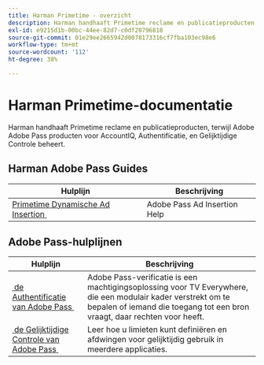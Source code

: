 ```yaml
---
title: Harman Primetime - overzicht
description: Harman handhaaft Primetime reclame en publicatieproducten, terwijl Adobe Adobe Pass producten voor AccountIQ, Authentificatie, en Gelijktijdige Controle beheert.
exl-id: e9215d1b-00bc-44ee-82d7-c0df20796818
source-git-commit: 01e29ee2665942d0078173316cf7fba103ec98e6
workflow-type: tm+mt
source-wordcount: '112'
ht-degree: 38%

---
```



# Harman Primetime-documentatie

<!--
NOTE: Don't change Primetime to Pass in this file. All the stuff that belongs to Harman is still Primetime.
-->

Harman handhaaft Primetime reclame en publicatieproducten, terwijl Adobe Adobe Pass producten voor AccountIQ, Authentificatie, en Gelijktijdige Controle beheert.

## Harman Adobe Pass Guides

| Hulplijn | Beschrijving |
| ---------------------------------------------------------------------------------------------------------- | ---------------------------- |
| [&#x200B; Primetime Dynamische Ad Insertion &#x200B;](https://experienceleague.adobe.com/docs/primetime/ad-insertion/home.html?lang=nl-NL) | Adobe Pass Ad Insertion Help |

## Adobe Pass-hulplijnen

| Hulplijn | Beschrijving |
| ---------------------------------------------------------------------------- | ------------------------------------------------------------------------------------------------------------------------------------------------------------------------------------------ |
| [&#x200B; de Authentificatie van Adobe Pass &#x200B;](/help/authentication/home.md) | Adobe Pass-verificatie is een machtigingsoplossing voor TV Everywhere, die een modulair kader verstrekt om te bepalen of iemand die toegang tot een bron vraagt, daar rechten voor heeft. |
| [&#x200B; de Gelijktijdige Controle van Adobe Pass &#x200B;](/help/concurrency-monitoring/cm-home.md) | Leer hoe u limieten kunt definiëren en afdwingen voor gelijktijdig gebruik in meerdere applicaties. |
